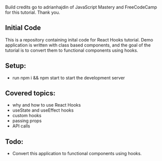 Build credits go to adrianhajdin of JavaScript Mastery and FreeCodeCamp for this tutorial. Thank you.

## Initial Code

This is a repository containing inital code for React Hooks tutorial. Demo application is written with class based components, and the goal of the tutorial is to convert them to functional components using hooks.

## Setup:
* run npm i && npm start to start the development server

## Covered topics:
* why and how to use React Hooks
* useState and useEffect hooks
* custom hooks
* passing props
* API calls

## Todo:
* Convert this application to functional components using hooks.
